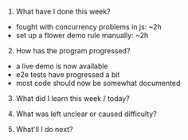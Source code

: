 1. What have I done this week?

- fought with concurrency problems in js: ~2h
- set up a flower demo rule manually: ~2h

2. How has the program progressed?

- a live demo is now available
- e2e tests have progressed a bit
- most code should now be somewhat documented

3. What did I learn this week / today?

4. What was left unclear or caused difficulty?

5. What'll I do next?

